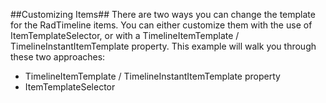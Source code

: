 ##Customizing Items##
There are two ways you can change the template for the RadTimeline items. You can either customize them with the use of ItemTemplateSelector, or with a TimelineItemTemplate / TimelineInstantItemTemplate property. This example will walk you through these two approaches:

  - TimelineItemTemplate / TimelineInstantItemTemplate property
  - ItemTemplateSelector